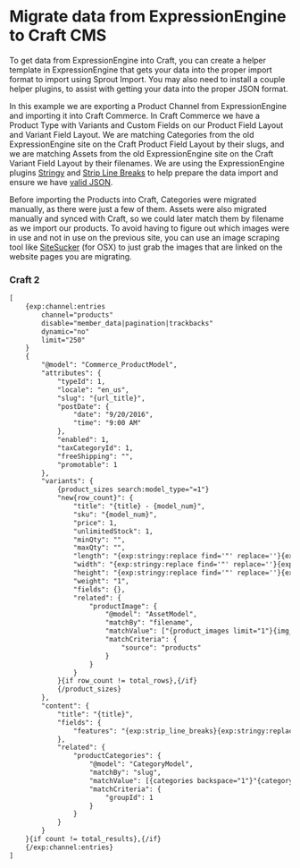 # Migrate data from ExpressionEngine to Craft CMS

To get data from ExpressionEngine into Craft, you can create a helper template in ExpressionEngine that gets your data into the proper import format to import using Sprout Import. You may also need to install a couple helper plugins, to assist with getting your data into the proper JSON format.

In this example we are exporting a Product Channel from ExpressionEngine and importing it into Craft Commerce. In Craft Commerce we have a Product Type with Variants and Custom Fields on our Product Field Layout and Variant Field Layout. We are matching Categories from the old ExpressionEngine site on the Craft Product Field Layout by their slugs, and we are matching Assets from the old ExpressionEngine site on the Craft Variant Field Layout by their filenames. We are using the ExpressionEngine plugins [Stringy](https://devot-ee.com/add-ons/stringy) and [Strip Line Breaks](https://devot-ee.com/add-ons/strip-line-breaks) to help prepare the data import and ensure we have [valid JSON](http://jsonlint.com/).

Before importing the Products into Craft, Categories were migrated manually, as there were just a few of them. Assets were also migrated manually and synced with Craft, so we could later match them by filename as we import our products. To avoid having to figure out which images were in use and not in use on the previous site, you can use an image scraping tool like [SiteSucker](http://ricks-apps.com/osx/sitesucker/index.html) (for OSX) to just grab the images that are linked on the website pages you are migrating.

### Craft 2

``` html
[
	{exp:channel:entries
		channel="products"
		disable="member_data|pagination|trackbacks"
		dynamic="no"
		limit="250"
	}
	{
		"@model": "Commerce_ProductModel",
		"attributes": {
			"typeId": 1,
			"locale": "en_us",
			"slug": "{url_title}",
			"postDate": {
				"date": "9/20/2016",
				"time": "9:00 AM"
			},
			"enabled": 1,
			"taxCategoryId": 1,
			"freeShipping": "",
			"promotable": 1
		},
		"variants": {
			{product_sizes search:model_type="=1"}
			"new{row_count}": {
				"title": "{title} - {model_num}",
				"sku": "{model_num}",
				"price": 1,
				"unlimitedStock": 1,
				"minQty": "",
				"maxQty": "",
				"length": "{exp:stringy:replace find='"' replace=''}{exp:stringy:limitchars limit='2'}{model_length}{/exp:stringy:limitchars}{/exp:stringy:replace}",
				"width": "{exp:stringy:replace find='"' replace=''}{exp:stringy:limitchars limit='2'}{model_width}{/exp:stringy:limitchars}{/exp:stringy:replace}",
				"height": "{exp:stringy:replace find='"' replace=''}{exp:stringy:limitchars limit='2'}{model_height}{/exp:stringy:limitchars}{/exp:stringy:replace}",
				"weight": "1",
				"fields": {},
				"related": {
					"productImage": {
						"@model": "AssetModel",
						"matchBy": "filename",
						"matchValue": ["{product_images limit="1"}{img_file}{file_name}{/img_file}{/product_images}"],
						"matchCriteria": {
							"source": "products"
						}
					}
				}
			}{if row_count != total_rows},{/if}
			{/product_sizes}
		},
		"content": {
			"title": "{title}",
			"fields": {
				"features": "{exp:strip_line_breaks}{exp:stringy:replace find='"' replace='\"'}{product_features}{/exp:stringy:replace}{/exp:strip_line_breaks}"
			},
			"related": {
				"productCategories": {
					"@model": "CategoryModel",
					"matchBy": "slug",
					"matchValue": [{categories backspace="1"}"{category_url_title}",{/categories}],
					"matchCriteria": {
						"groupId": 1
					}
				}
			}
		}
	}{if count != total_results},{/if}
	{/exp:channel:entries}
]
```